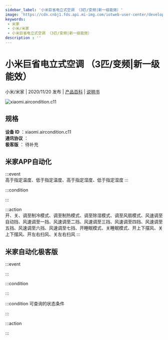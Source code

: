 ```yaml
---
sidebar_label: '小米巨省电立式空调 （3匹/变频|新一级能效）'
image: 'https://cdn.cnbj1.fds.api.mi-img.com/iotweb-user-center/developer_167904780817156p2xeey.png?GalaxyAccessKeyId=AKVGLQWBOVIRQ3XLEW&Expires=9223372036854775807&Signature=w4/35xvvEm8B8OnrszBtnhvyA/A='
keywords: 
 - 米家
 - 小米/米家
 - 小米巨省电立式空调 （3匹/变频|新一级能效）
description : ''
---
```

# 小米巨省电立式空调 （3匹/变频|新一级能效）

小米/米家 | 2020/11/20 发布 | [产品百科](https://home.mi.com/webapp/content/baike/product/index.html?model=xiaomi.aircondition.c11/) | [说明书](https://home.mi.com/views/introduction.html?model=xiaomi.aircondition.c11&region=cn)

![xiaomi.aircondition.c11](https://cdn.cnbj1.fds.api.mi-img.com/iotweb-user-center/developer_167904780817156p2xeey.png?GalaxyAccessKeyId=AKVGLQWBOVIRQ3XLEW&Expires=9223372036854775807&Signature=w4/35xvvEm8B8OnrszBtnhvyA/A=)

## 规格  
> 
**设备 ID** ：xiaomi.aircondition.c11  
**通讯协议** ：  
**极客版**  ： 待补充 


## 米家APP自动化  

:::event  
高于指定温度、低于指定温度、高于指定湿度、低于指定湿度
:::

:::condition  

:::

:::action   
开、关、调至制冷模式、调至制热模式、调至除湿模式、调至风扇模式、风速调至自动挡、风速调至一挡、风速调至二挡、风速调至三挡、风速调至四挡、风速调至五挡、风速调至六挡、风速调至七挡、开睡眠模式、关睡眠模式、开上下摆风、关上下摆风、开左右扫风、关左右扫风
:::

## 米家自动化极客版  

:::event  

:::

:::condition  

:::

:::condition 可查询的状态条件  

:::

:::action  

:::

        
